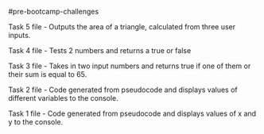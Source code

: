 #pre-bootcamp-challenges

Task 5 file -
Outputs the area of a triangle, calculated from  three user inputs.

Task 4 file -
Tests 2 numbers and returns a true or false

Task 3 file -
Takes in two input numbers and returns true if one of them or their sum is equal to 65. 


Task 2 file -
Code generated from pseudocode and displays values of different variables to the console.  

Task 1 file -
Code generated from pseudocode and displays values of x and y to the console.
